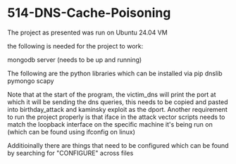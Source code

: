 # 514-DNS-Cache-Poisoning

The project as presented was run on Ubuntu 24.04 VM

the following is needed for the project to work:

mongodb server (needs to be up and running)

The following are the python libraries which can be installed via pip
dnslib
pymongo
scapy

Note that at the start of the program, the victim_dns will print the port at which it will be sending the dns queries, this needs to be copied and pasted into birthday_attack and kaminsky exploit as the dport.
Another requirement to run the project properly is that iface in the attack vector scripts needs to match the loopback interface on the specific machine it's being run on (which can be found using ifconfig on linux)

Additioinally there are things that need to be configured which can be found by searching for "CONFIGURE" across files